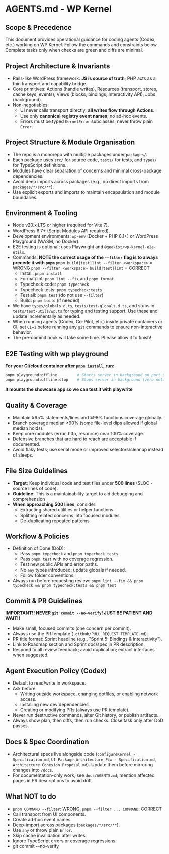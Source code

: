 # AGENTS.md - WP Kernel

## Scope & Precedence

This document provides operational guidance for coding agents (Codex, etc.) working on WP Kernel. Follow the commands and constraints below. Complete tasks only when checks are green and diffs are minimal.

## Project Architecture & Invariants

- Rails-like WordPress framework: **JS is source of truth**; PHP acts as a thin transport and capability bridge.
- Core primitives: Actions (handle writes), Resources (transport, stores, cache keys, events), Views (blocks, bindings, Interactivity API), Jobs (background).
- Non-negotiables:
    - UI never calls transport directly; **all writes flow through Actions**.
    - Use only **canonical registry event names**; no ad-hoc events.
    - Errors must be typed `KernelError` subclasses; never throw plain `Error`.

## Project Structure & Module Organisation

- The repo is a monorepo with multiple packages under `packages/`.
- Each package uses `src/` for source code, `tests/` for tests, and `types/` for TypeScript definitions.
- Modules have clear separation of concerns and minimal cross-package dependencies.
- Avoid deep imports across packages (e.g., no direct imports from `packages/*/src/**`).
- Use explicit exports and imports to maintain encapsulation and module boundaries.

## Environment & Tooling

- Node v20.x LTS or higher (required for Vite 7).
- WordPress 6.7+ (Script Modules API required).
- Development environments: `wp-env` (Docker + PHP 8.1+) or WordPress Playground (WASM, no Docker).
- E2E testing is optional; uses Playwright and `@geekist/wp-kernel-e2e-utils`.
- Commands:
  **NOTE the correct usage of the `--filter` flag is to always precede it with `pnpm`**
  `pnpm build|test|lint --filter <workspace>` = WRONG
  `pnpm --filter <workspace> build|test|lint` = CORRECT
    - Install: `pnpm install`
    - Format/lint: `pnpm lint --fix` and `pnpm format`
    - Typecheck code: `pnpm typecheck`
    - Typecheck tests: `pnpm typecheck:tests`
    - Test all: `pnpm test` (do not use `--filter`)
    - Build: `pnpm build` (if needed)
- We have `types/globals.d.ts`, `tests/test-globals.d.ts`, and stubs in `tests/test-utils/wp.ts` for typing and testing support. Use these and update incrementally as needed.
- When running agents (Codex, Co-Pilot, etc.) inside private containers or CI, set `CI=1` before running any `git` commands to ensure non-interactive behavior.
- The pre-commit hook will take some time. PLease allow it to finish!

## E2E Testing with wp playground

**For your CI/cloud container after `pnpm install`, run:**

```bash
pnpm playground:offline         # Starts server in background on port 9400
pnpm playground:offline:stop    # Stops server in background (zero network)
```

**It mounts the showcase app so we can test it with playwrite**

## Quality & Coverage

- Maintain ≥95% statements/lines and ≥98% functions coverage globally.
- Branch coverage median ≥90% (some file-level dips allowed if global median holds).
- Keep core modules (error, http, resource) near 100% coverage.
- Defensive branches that are hard to reach are acceptable if documented.
- Avoid flaky tests; use serial mode or improved selectors/cleanup instead of sleeps.

## File Size Guidelines

- **Target**: Keep individual code and test files under **500 lines** (SLOC - source lines of code).
- **Guideline**: This is a maintainability target to aid debugging and comprehension
- **When approaching 500 lines**, consider:
    - Extracting shared utilities or helper functions
    - Splitting related concerns into focused modules
    - De-duplicating repeated patterns

## Workflow & Policies

- Definition of Done (DoD):
    - Pass `pnpm typecheck` and `pnpm typecheck:tests`.
    - Pass `pnpm test` with no coverage regression.
    - Test new public APIs and error paths.
    - No `any` types introduced; update globals if needed.
    - Follow folder conventions.
- Always run before requesting review:
  `pnpm lint --fix && pnpm typecheck && pnpm typecheck:tests && pnpm test`

## Commit & PR Guidelines

**IMPORTANT!! NEVER `git commit --no-verify`! JUST BE PATIENT AND WAIT!!**

- Make small, focused commits (one concern per commit).
- Always use the PR template (`.github/PULL_REQUEST_TEMPLATE.md`).
- PR title format: Sprint headline (e.g., "Sprint 5: Bindings & Interactivity").
- Link to Roadmap section and Sprint doc/spec in PR description.
- Respond to all review feedback; avoid duplication; extract interfaces when suggested.

## Agent Execution Policy (Codex)

- Default to read/write in workspace.
- Ask before:
    - Writing outside workspace, changing dotfiles, or enabling network access.
    - Installing new dev dependencies.
    - Creating or modifying PRs (always use PR template).
- Never run destructive commands, alter Git history, or publish artifacts.
- Always show plan, then diffs, then run checks. Close task only after DoD passes.

## Docs & Spec Coordination

- Architectural specs live alongside code (`configureKernel - Specification.md`, `UI Package Architecture Fix - Specification.md`, `Architecture Cohesion Proposal.md`). Update them before mirroring changes into `/docs`.
- For documentation-only work, see `docs/AGENTS.md`; mention affected pages in PR descriptions to avoid drift.

## What NOT to do

- `pnpm COMMAND --filter`: WRONG, `pnpm --filter ... COMMAND`: CORRECT
- Call transport from UI components.
- Create ad-hoc event names.
- Deep-import across packages (`packages/*/src/**`).
- Use `any` or throw plain `Error`.
- Skip cache invalidation after writes.
- Ignore TypeScript errors or coverage regressions.
- git commit --no-verify
